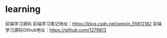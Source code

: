 # learning
前端学习源码
前端学习笔记地址：https://blog.csdn.net/weixin_55612182 前端学习源码Github地址：https://github.com/1279813
